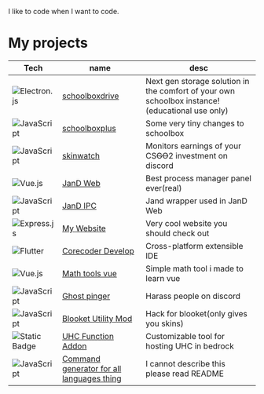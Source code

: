 I like to code when I want to code.

# My projects
| Tech | name  | desc |
| ------------- | ------------- | ------------- |
| ![Electron.js](https://img.shields.io/badge/Electron-191970?style=for-the-badge&logo=Electron&logoColor=white) | [schoolboxdrive](https://github.com/skybird23333/schoolboxdrive)  | Next gen storage solution in the comfort of your own schoolbox instance! (educational use only) |
| ![JavaScript](https://img.shields.io/badge/javascript-%23323330.svg?style=for-the-badge&logo=javascript&logoColor=%23F7DF1E) | [schoolboxplus](https://github.com/skybird23333/schoolboxplus) | Some very tiny changes to schoolbox |
| ![JavaScript](https://img.shields.io/badge/javascript-%23323330.svg?style=for-the-badge&logo=javascript&logoColor=%23F7DF1E) | [skinwatch](https://github.com/skybird23333/skinwatch) | Monitors earnings of your CS~~GO~~2 investment on discord |
| ![Vue.js](https://img.shields.io/badge/vuejs-%2335495e.svg?style=for-the-badge&logo=vuedotjs&logoColor=%234FC08D) | [JanD Web](https://github.com/skybird23333/jand-web) | Best process manager panel ever(real) |
| ![JavaScript](https://img.shields.io/badge/javascript-%23323330.svg?style=for-the-badge&logo=javascript&logoColor=%23F7DF1E) | [JanD IPC](https://github.com/skybird23333/jand-ipc) | Jand wrapper used in JanD Web |
| ![Express.js](https://img.shields.io/badge/express.js-%23404d59.svg?style=for-the-badge&logo=express&logoColor=%2361DAFB) | [My Website](https://skybord.xyz)  | Very cool website you should check out |
| ![Flutter](https://img.shields.io/badge/Flutter-%2302569B.svg?style=for-the-badge&logo=Flutter&logoColor=white) | [Corecoder Develop](https://github.com/hanprogramer/corecoder_develop)  | Cross-platform extensible IDE |
| ![Vue.js](https://img.shields.io/badge/vuejs-%2335495e.svg?style=for-the-badge&logo=vuedotjs&logoColor=%234FC08D) | [Math tools vue](https://github.com/skybird23333/math-tools-vue)  | Simple math tool i made to learn vue |
| ![JavaScript](https://img.shields.io/badge/javascript-%23323330.svg?style=for-the-badge&logo=javascript&logoColor=%23F7DF1E) | [Ghost pinger](https://github.com/skybird23333/ghost-pinger)  | Harass people on discord |
| ![JavaScript](https://img.shields.io/badge/javascript-%23323330.svg?style=for-the-badge&logo=javascript&logoColor=%23F7DF1E) | [Blooket Utility Mod](https://github.com/skybird23333/blooklet-utility-mod) | Hack for blooket(only gives you skins)  |
| ![Static Badge](https://img.shields.io/badge/MCAddon-a?style=for-the-badge&color=%2357954B) | [UHC Function Addon](https://github.com/skybird23333/mc-bedrocc-UHC-function) | Customizable tool for hosting UHC in bedrock |
| ![JavaScript](https://img.shields.io/badge/javascript-%23323330.svg?style=for-the-badge&logo=javascript&logoColor=%23F7DF1E) | [Command generator for all languages thing](https://github.com/skybird23333/command-generator-for-all-languages-thing) | I cannot describe this please read README |
